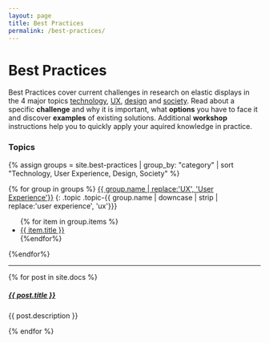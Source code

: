 ```yaml
---
layout: page
title: Best Practices
permalink: /best-practices/
---
```


# Best Practices

Best Practices cover current challenges in research on elastic displays in the 4 major topics <a href="{{site.baseurl }}/technology">technology</a>, <a href="{{site.baseurl }}/ux">UX</a>, <a href="{{site.baseurl }}/design">design</a> and <a href="{{site.baseurl }}/society">society</a>. Read about a specific **challenge** and why it is important, what **options** you have to face it and discover **examples** of existing solutions. Additional **workshop** instructions help you to quickly apply your aquired knowledge in practice.

### Topics

{% assign groups = site.best-practices | group_by: "category" | sort "Technology, User Experience, Design, Society" %}

{% for group in groups %}
<a href="/{{ group.name | downcase | strip | replace:'user experience', 'ux' }}/">{{ group.name | replace:'UX', 'User Experience'}}</a>
{: .topic .topic-{{ group.name | downcase | strip | replace:'user experience', 'ux'}}}

<ul>
{% for item in group.items %}
<li><a href="{{ item.url }}">{{ item.title }}</a></li>
{%endfor%}
</ul>

{%endfor%}

<div class="section-index">
    <hr class="panel-line">
    {% for post in site.docs  %}        
    <div class="entry">
    <h5><a href="{{ post.url | prepend: site.baseurl }}">{{ post.title }}</a></h5>
    <p>{{ post.description }}</p>
    </div>{% endfor %}
</div>
